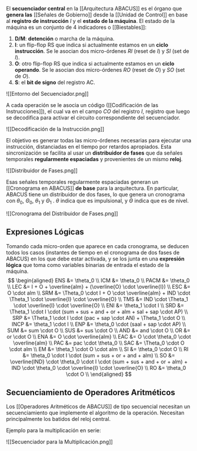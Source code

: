 El **secuenciador central** en la [[Arquitectura ABACUS]] es el órgano que **genera las** [[Señales de Gobierno]] desde la [[Unidad de Control]] en base al **registro de instrucción** $I$ y el **estado de la máquina**. El estado de la máquina es un conjunto de 4 indicadores o [[Biestables]]:

1. **D/M**: **detención** o marcha de la máquina.
2. **I**: un flip-flop RS que indica si actualmente estamos en un **ciclo instrucción**. Se le asocian dos micro-órdenes $RI$ (reset de $I$) y $SI$ (set de $I$). 
3. **O**: otro flip-flop RS que indica si actualmente estamos en un **ciclo operando**. Se le asocian dos micro-órdenes $RO$ (reset de $O$) y $SO$ (set de $O$).
4. **S**: el **bit de signo** del registro AC.

![[Entorno del Secuenciador.png]]

A cada operación se le asocia un código ([[Codificación de las Instrucciones]]), el cual va en el campo $CO$ del registro $I$, registro que luego se decodifica para activar el circuito correspondiente del secuenciador.

![[Decodificación de la Instrucción.png]]

El objetivo es generar todas las micro-órdenes necesarias para ejecutar una instrucción, distanciadas en el tiempo por retardos apropiados. Esta sincronización se facilita al usar un **distribuidor de fases** que da señales temporales **regularmente espaciadas** y provenientes de un mismo **reloj**.

![[Distribuidor de Fases.png]]

Esas señales temporales regularmente espaciadas generan un [[Cronograma en ABACUS]] **de base** para la arquitectura. En particular, ABACUS tiene un distribuidor de dos fases, lo que genera un cronograma con $\theta_0$, $\Theta_0$, $\theta_1$ y $\Theta_1$ . $\theta$ indica que es impulsional, y $\Theta$ indica que es de nivel.

![[Cronograma del Distribuidor de Fases.png]]

## Expresiones Lógicas

Tomando cada micro-orden que aparece en cada cronograma, se deducen todos los casos (instantes de tiempo en el cronograma de dos fases de ABACUS) en los que debe estar activada, y se los junta en una **expresión lógica** que toma como variables binarias de entrada el estado de la máquina.
$$ 
\begin{aligned} 
ENS &= \theta_0 \\
ICM &= \theta_0 \\
PACM &= \theta_0 \\
LEC &= I + O + \overline{alm} + (\overline{O} \cdot \overline{I}) \\
ESC &= O \cdot alm \\
SRM &= \Theta_0 \cdot I + O \cdot \overline{alm} + IND \cdot \Theta_1 \cdot \overline{I} \cdot \overline{O} \\
TMS &= IND \cdot \Theta_1 \cdot \overline{I} \cdot \overline{O} \\
ENI &= \theta_1 \cdot I \\
SRD &= \Theta_1 \cdot I \cdot (sum + sus + and + or + alm + sal + sap \cdot AP) \\
SRP &= \Theta_1 \cdot I \cdot (pac + sap \cdot AN) + \Theta_1 \cdot O \\
INCP &= \theta_1 \cdot I \\
ENP &= \theta_0 \cdot (saal + sap \cdot AP) \\
SUM &= sum \cdot O \\
SUS &= sus \cdot O \\
AND &= and \cdot O \\
OR &= or \cdot O \\
ENA &= O \cdot \overline{alm} \\
EAC &= O \cdot \theta_0 \cdot \overline{alm} \\
PAC &= pac \cdot \theta_0 \\
SAC &= \Theta_0 \cdot O \cdot alm \\
EM &= \theta_1 \cdot O \cdot alm \\
SI &= \theta_0 \cdot O \\
RI &= \theta_0 \cdot I \cdot (sum + sus + or + and + alm) \\
SO &= \overline{IND} \cdot \theta_0 \cdot I \cdot (sum + sus + and + or + alm) + IND \cdot \theta_0 \cdot \overline{I} \cdot \overline{O} \\
RO &= \theta_0 \cdot O \\
\end{aligned}
$$

## Secuenciamiento de Operadores Aritméticos

Los [[Operadores Aritméticos de ABACUS]] de tipo secuencial necesitan un secuenciamiento que implemente el algoritmo de la operación. Necesitan principalmente los batidos del reloj central.

Ejemplo para la multiplicación en serie:

![[Secuenciador para la Multiplicación.png]]
